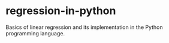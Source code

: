 # regression-in-python
Basics of linear regression and its implementation in the Python programming language.
